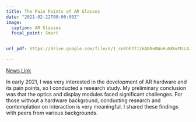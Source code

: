 ```yaml
---
title: The Pain Points of AR Glasses
date: "2021-02-22T00:00:00Z"
image:
  caption: AR Glasses
  focal_point: Smart


url_pdf: https://drive.google.com/file/d/1_cnYGP2TIz6A80eOWuHuNK6cMzL4Jp-d/view?usp=sharing

---
```


[News Link](https://mp.weixin.qq.com/s/NMGs8e0m9B42U192WQAiSQ)


In early 2021, I was very interested in the development of AR hardware and its pain points, so I conducted a research study. My preliminary conclusion was that the optics and display modules faced significant challenges. For those without a hardware background, conducting research and contemplation on interaction is very meaningful. I shared these findings with peers from various backgrounds.